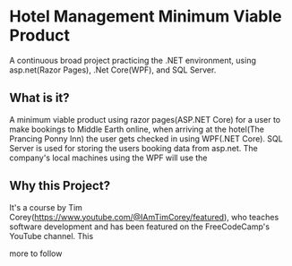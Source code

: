 # Hotel Management Minimum Viable Product

A continuous broad project practicing the .NET environment, using asp.net(Razor Pages), .Net Core(WPF), and SQL Server.

## What is it?

A minimum viable product using razor pages(ASP.NET Core) for a user to make bookings to Middle Earth online, when arriving at the hotel(The Prancing Ponny Inn) the user gets checked in using WPF(.NET Core). SQL Server is used for storing the users booking data from asp.net. The company's local machines using the WPF will use the 

## Why this Project?
It's a course by Tim Corey(https://www.youtube.com/@IAmTimCorey/featured), who teaches software development and has been featured on the FreeCodeCamp's YouTube channel. This 


more to follow
